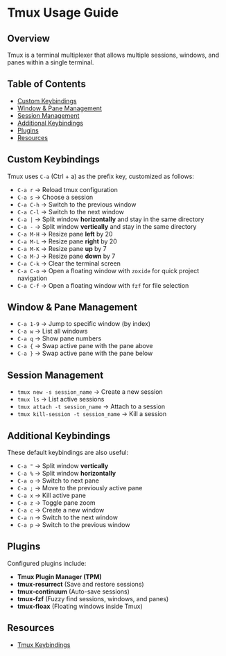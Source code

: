 # Tmux Usage Guide

## Overview
Tmux is a terminal multiplexer that allows multiple sessions, windows, and panes within a single terminal.

## Table of Contents
  - [Custom Keybindings](#custom-keybindings)
  - [Window \& Pane Management](#window--pane-management)
  - [Session Management](#session-management)
  - [Additional Keybindings](#additional-keybindings)
  - [Plugins](#plugins)
  - [Resources](#resources)

## Custom Keybindings
Tmux uses `C-a` (Ctrl + a) as the prefix key, customized as follows:

- `C-a r` → Reload tmux configuration
- `C-a s` → Choose a session
- `C-a C-h` → Switch to the previous window
- `C-a C-l` → Switch to the next window
- `C-a |` → Split window **horizontally** and stay in the same directory
- `C-a -` → Split window **vertically** and stay in the same directory
- `C-a M-H` → Resize pane **left** by 20
- `C-a M-L` → Resize pane **right** by 20
- `C-a M-K` → Resize pane **up** by 7
- `C-a M-J` → Resize pane **down** by 7
- `C-a C-k` → Clear the terminal screen
- `C-a C-o` → Open a floating window with `zoxide` for quick project navigation
- `C-a C-f` → Open a floating window with `fzf` for file selection

## Window & Pane Management
- `C-a 1-9` → Jump to specific window (by index)
- `C-a w` → List all windows
- `C-a q` → Show pane numbers
- `C-a {` → Swap active pane with the pane above
- `C-a }` → Swap active pane with the pane below

## Session Management
- `tmux new -s session_name` → Create a new session
- `tmux ls` → List active sessions
- `tmux attach -t session_name` → Attach to a session
- `tmux kill-session -t session_name` → Kill a session

## Additional Keybindings
These default keybindings are also useful:
- `C-a "` → Split window **vertically**
- `C-a %` → Split window **horizontally**
- `C-a o` → Switch to next pane
- `C-a ;` → Move to the previously active pane
- `C-a x` → Kill active pane
- `C-a z` → Toggle pane zoom
- `C-a c` → Create a new window
- `C-a n` → Switch to the next window
- `C-a p` → Switch to the previous window

## Plugins
Configured plugins include:
- **Tmux Plugin Manager (TPM)**
- **tmux-resurrect** (Save and restore sessions)
- **tmux-continuum** (Auto-save sessions)
- **tmux-fzf** (Fuzzy find sessions, windows, and panes)
- **tmux-floax** (Floating windows inside Tmux)

## Resources
- [Tmux Keybindings](https://wezterm.org/config/default-keys.html)

